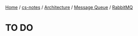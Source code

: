 [Home](https://mengxianbin.github.io) /
[cs-notes](https://mengxianbin.github.io/cs-notes/content) /
[Architecture](https://mengxianbin.github.io/cs-notes/content/Architecture) /
[Message Queue](https://mengxianbin.github.io/cs-notes/content/Architecture/Message%20Queue) /
[RabbitMQ](https://mengxianbin.github.io/cs-notes/content/Architecture/Message%20Queue/RabbitMQ)

# TO DO
